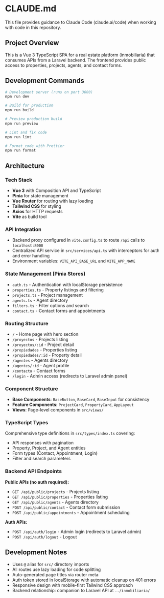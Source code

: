 # CLAUDE.md

This file provides guidance to Claude Code (claude.ai/code) when working with code in this repository.

## Project Overview

This is a Vue 3 TypeScript SPA for a real estate platform (inmobiliaria) that consumes APIs from a Laravel backend. The frontend provides public access to properties, projects, agents, and contact forms.

## Development Commands

```bash
# Development server (runs on port 3000)
npm run dev

# Build for production
npm run build

# Preview production build
npm run preview

# Lint and fix code
npm run lint

# Format code with Prettier
npm run format
```

## Architecture

### Tech Stack
- **Vue 3** with Composition API and TypeScript
- **Pinia** for state management
- **Vue Router** for routing with lazy loading
- **Tailwind CSS** for styling
- **Axios** for HTTP requests
- **Vite** as build tool

### API Integration
- Backend proxy configured in `vite.config.ts` to route `/api` calls to `localhost:8000`
- Centralized API service in `src/services/api.ts` with interceptors for auth and error handling
- Environment variables: `VITE_API_BASE_URL` and `VITE_APP_NAME`

### State Management (Pinia Stores)
- `auth.ts` - Authentication with localStorage persistence
- `properties.ts` - Property listings and filtering
- `projects.ts` - Project management
- `agents.ts` - Agent directory
- `filters.ts` - Filter options and search
- `contact.ts` - Contact forms and appointments

### Routing Structure
- `/` - Home page with hero section
- `/proyectos` - Projects listing
- `/proyectos/:id` - Project detail
- `/propiedades` - Properties listing  
- `/propiedades/:id` - Property detail
- `/agentes` - Agents directory
- `/agentes/:id` - Agent profile
- `/contacto` - Contact forms
- `/login` - Admin access (redirects to Laravel admin panel)

### Component Structure
- **Base Components**: `BaseButton`, `BaseCard`, `BaseInput` for consistency
- **Feature Components**: `ProjectCard`, `PropertyCard`, `AppLayout`
- **Views**: Page-level components in `src/views/`

### TypeScript Types
Comprehensive type definitions in `src/types/index.ts` covering:
- API responses with pagination
- Property, Project, and Agent entities
- Form types (Contact, Appointment, Login)
- Filter and search parameters

### Backend API Endpoints
**Public APIs (no auth required):**
- `GET /api/public/projects` - Projects listing
- `GET /api/public/properties` - Properties listing  
- `GET /api/public/agents` - Agents directory
- `POST /api/public/contact` - Contact form submission
- `POST /api/public/appointments` - Appointment scheduling

**Auth APIs:**
- `POST /api/auth/login` - Admin login (redirects to Laravel admin)
- `POST /api/auth/logout` - Logout

## Development Notes

- Uses `@` alias for `src/` directory imports
- All routes use lazy loading for code splitting
- Auto-generated page titles via router meta
- Auth token stored in localStorage with automatic cleanup on 401 errors
- Responsive design with mobile-first Tailwind CSS approach
- Backend relationship: companion to Laravel API at `../inmobiliaria/`